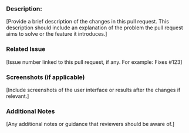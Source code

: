 ### Description:
[Provide a brief description of the changes in this pull request. This description should include an explanation of the problem the pull request aims to solve or the feature it introduces.]

### Related Issue
[Issue number linked to this pull request, if any. For example: Fixes #123]

### Screenshots (if applicable)
[Include screenshots of the user interface or results after the changes if relevant.]

### Additional Notes
[Any additional notes or guidance that reviewers should be aware of.]
